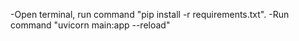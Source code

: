 -Open terminal, run command "pip install -r requirements.txt".
-Run command "uvicorn main:app --reload"
